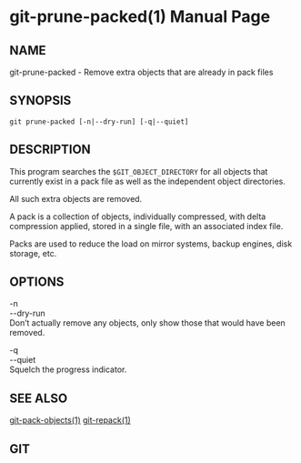 git-prune-packed(1) Manual Page
===============================

NAME
----

git-prune-packed - Remove extra objects that are already in pack files

SYNOPSIS
--------

    git prune-packed [-n|--dry-run] [-q|--quiet]

DESCRIPTION
-----------

This program searches the `$GIT_OBJECT_DIRECTORY` for all objects that currently exist in a pack file as well as the independent object directories.

All such extra objects are removed.

A pack is a collection of objects, individually compressed, with delta compression applied, stored in a single file, with an associated index file.

Packs are used to reduce the load on mirror systems, backup engines, disk storage, etc.

OPTIONS
-------

-n  
--dry-run  
Don’t actually remove any objects, only show those that would have been removed.

-q  
--quiet  
Squelch the progress indicator.

SEE ALSO
--------

[git-pack-objects(1)](git-pack-objects.html) [git-repack(1)](git-repack.html)

GIT
---
